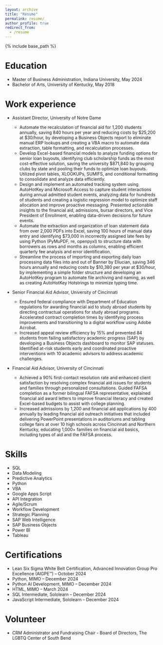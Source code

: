 ```yaml
---
layout: archive
title: "Resume"
permalink: resume/
author_profile: true
redirect_from:
  - /resume
---
```


{% include base_path %}

Education
======
* Master of Business Administration, Indiana University, May 2024
* Bachelor of Arts, University of Kentucky, May 2018

Work experience
======
* Assistant Director, University of Notre Dame
  * Automate the recalculation of financial aid for 1,200 students annually, saving 840 hours per year and reducing costs by $25,200 at $30/hour, by developing a Business Objects report to eliminate manual ERP lookups and creating a VBA macro to automate data extraction, table formatting, and recalculation processes.
  *	Develop Excel-based financial models to analyze funding options for senior loan buyouts, identifying club scholarship funds as the most cost-effective solution, saving the university $871,840 by grouping clubs by state and pooling their funds to optimize loan buyouts. Utilized pivot tables, XLOOKUPs, SUMIFS, and conditional formatting to consolidate and analyze data efficiently.
  *	Design and implement an automated tracking system using AutoHotKey and Microsoft Access to capture student interactions during annual admitted student events, analyzing data for hundreds of students and creating a logistic regression model to optimize staff allocation and improve proactive messaging. Presented actionable insights to the financial aid, admissions, bursar directors, and Vice President of Enrollment, enabling data-driven decisions for future events.
  *	Automate the extraction and organization of loan statement data from over 2,000 PDFs into Excel, saving 100 hours of manual data entry and identifying $73,000 in incorrectly assigned late fees by using Python (PyMuPDF, re, openpyxl) to structure data with borrowers as rows and months as columns, enabling efficient quarterly fee analysis and error identification.
  *	Streamline the process of importing and exporting daily loan processing data files into and out of Banner by Ellucian, saving 346 hours annually and reducing costs by $10,380 per year at $30/hour, by implementing a simple folder structure and developing an AutoHotKey program to automate file archiving and naming, as well as creating AutoHotKey Hotstrings to minimize typing time.


* Senior Financial Aid Advisor, University of Cincinnati
  * Ensured federal compliance with Department of Education regulations for awarding financial aid to study abroad students by directing contractual operations for study abroad programs. Accelerated contract completion times by identifying process improvements and transitioning to a digital workflow using Adobe Acrobat.
  *	Increased appeal review efficiency by 15% and prevented 84 students from failing satisfactory academic progress (SAP) by developing a Business Objects dashboard to monitor SAP statuses. Identified at-risk students early and coordinated proactive interventions with 10 academic advisors to address academic challenges.


* Financial Aid Advisor, University of Cincinnati
  * Achieved a 90% first-contact resolution rate and enhanced client satisfaction by resolving complex financial aid issues for students and families through personalized consultations. Guided FAFSA completion as a former bilingual FAFSA representative, explained financial aid award letters to improve financial literacy and created Excel-based budgets to assist with college planning.
  *	Increased admissions by 1,200 and financial aid applications by 400 annually by leading financial aid outreach initiatives that included delivering PowerPoint presentations in auditoriums and tabling college fairs at over 10 high schools across Cincinnati and Northern Kentucky, educating 1,000+ families on financial aid basics, including types of aid and the FAFSA process.

  
Skills
======
* SQL
* Data Modeling
* Predictive Analytics
* Python
* VBA
* Google Apps Script
* API Integration
* Agile/Scrum
* Workflow Development
* Strategic Planning
* SAP Web Intelligence
* SAP Business Objects
* Power BI
* Tableau

Certifications
======
* Lean Six Sigma White Belt Certification, Advanced Innovation Group Pro Excellence (AIGPE™) – October 2024
*	Python, MIMO – December 2024
*	Python AI Development, MIMO – December 2024 
*	HTML, MIMO – March 2024
*	SQL Intermediate, Sololearn – December 2024 
*	JavaScript Intermediate, Sololearn – December 2024

  
Volunteer
======
* CRM Administrator and Fundraising Chair - Board of Directors, The LGBTQ Center of South Bend
